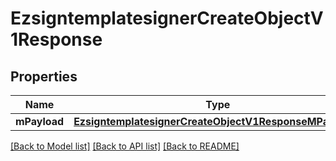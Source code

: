 # EzsigntemplatesignerCreateObjectV1Response

## Properties
Name | Type | Description | Notes
------------ | ------------- | ------------- | -------------
**mPayload** | [**EzsigntemplatesignerCreateObjectV1ResponseMPayload***](EzsigntemplatesignerCreateObjectV1ResponseMPayload.md) |  | 

[[Back to Model list]](../README.md#documentation-for-models) [[Back to API list]](../README.md#documentation-for-api-endpoints) [[Back to README]](../README.md)


